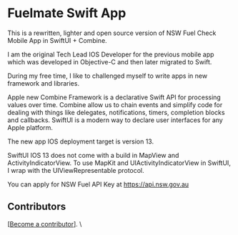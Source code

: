 # Fuelmate Swift App

This is a rewritten, lighter and open source version of NSW Fuel Check Mobile App in SwiftUI + Combine. 

I am the original Tech Lead IOS Developer for the previous mobile app which was developed in Objective-C and then later migrated to Swift. 

During my free time, I like to challenged myself to write apps in new framework and libraries. 

Apple new Combine Framework is a declarative Swift API for processing values over time. 
Combine allow us to chain events and simplify code for dealing with things like delegates, notifications, timers, completion blocks and callbacks.
SwiftUI is a modern way to declare user interfaces for any Apple platform.

The new app IOS deployment target is version 13.

SwiftUI IOS 13 does not come with a build in MapView and ActivityIndicatorView.
To use MapKit and UIActivityIndicatorView in SwiftUI, I wrap with the UIViewRepresentable protocol. 

You can apply for NSW Fuel API Key at https://api.nsw.gov.au

## Contributors

[[Become a contributor](CONTRIBUTING.md)].
\
